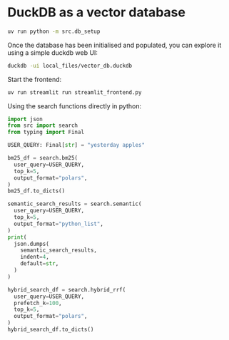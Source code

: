 
# DuckDB as a vector database

```bash
uv run python -m src.db_setup
```

Once the database has been initialised and populated, you can explore it using a simple duckdb web UI:

```bash
duckdb -ui local_files/vector_db.duckdb
```

Start the frontend:
```bash
uv run streamlit run streamlit_frontend.py
```

Using the search functions directly in python:
```python
import json
from src import search
from typing import Final

USER_QUERY: Final[str] = "yesterday apples"

bm25_df = search.bm25(
  user_query=USER_QUERY,
  top_k=5,
  output_format="polars",
)
bm25_df.to_dicts()

semantic_search_results = search.semantic(
  user_query=USER_QUERY,
  top_k=5,
  output_format="python_list",
)
print(
  json.dumps(
    semantic_search_results,
    indent=4,
    default=str,
  )
)

hybrid_search_df = search.hybrid_rrf(
  user_query=USER_QUERY,
  prefetch_k=100,
  top_k=5,
  output_format="polars",
)
hybrid_search_df.to_dicts()
```

